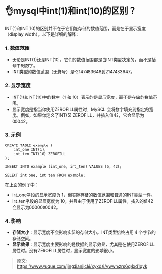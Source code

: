 # 👌mysql中int(1)和int(10)的区别？

INT(1)和INT(10)的区别并不在于它们能存储的数值范围，而是在于显示宽度（display width）。以下是详细的解释：

### 1. 数值范围
+ 无论是INT(1)还是INT(10)，它们的数值范围都是由INT类型决定的，而不是括号中的数字。
+ INT类型的数值范围（无符号）是-2147483648到2147483647。

### 2. 显示宽度
+ INT(1)和INT(10)中的数字（1 和 10）表示的是显示宽度，而不是存储的数值范围。
+ 显示宽度是指当你使用ZEROFILL属性时，MySQL 会将数字填充到指定的宽度。例如，如果你定义了INT(5) ZEROFILL，并插入值42，它会显示为00042。

### 3. 示例
```plain
CREATE TABLE example (
    int_one INT(1),
    int_ten INT(10) ZEROFILL
);

INSERT INTO example (int_one, int_ten) VALUES (5, 42);

SELECT int_one, int_ten FROM example;
```

在上面的例子中：

+ int_one字段的显示宽度为 1，但实际存储的数值范围和普通的INT类型一样。
+ int_ten字段的显示宽度为 10，并且由于使用了ZEROFILL属性，插入的值42会显示为0000000042。

### 4. 影响
+ **存储大小**：显示宽度不会影响实际的存储大小。INT类型始终占用 4 个字节的存储空间。
+ **显示效果**：显示宽度主要影响的是数据的显示效果，尤其是在使用ZEROFILL属性时。没有ZEROFILL属性时，显示宽度的影响很小。



> 原文: <https://www.yuque.com/jingdianjichi/xyxdsi/ywwmzrs6g4xd1qyk>